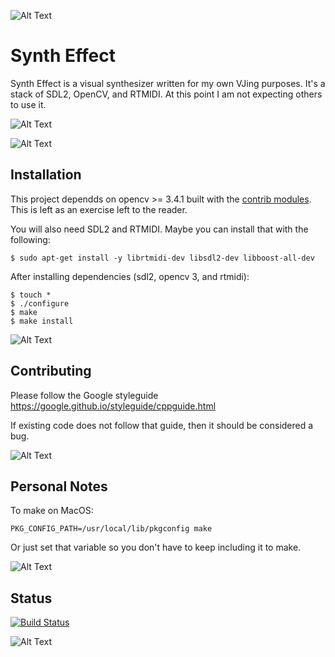 ![Alt Text](http://www.capriogroup.com/WebStuff/Images/Borders/Animated-Border-WelcomeOnClassyMarquee.gif)

# Synth Effect

Synth Effect is a visual synthesizer written for my own VJing purposes. It's a stack of SDL2, OpenCV, and RTMIDI.
At this point I am not expecting others to use it.

![Alt Text](https://cdn.business2community.com/wp-content/uploads/2016/04/image.gif.gif)

![Alt Text](http://www.capriogroup.com/WebStuff/Images/Borders/Animated-Border-Fire.gif)
## Installation

This project dependds on opencv >= 3.4.1 built with the [contrib modules](https://github.com/opencv/opencv_contrib). This is left as an exercise left to the reader.

You will also need SDL2 and RTMIDI. Maybe you can install that with the following:

```
$ sudo apt-get install -y librtmidi-dev libsdl2-dev libboost-all-dev
```

After installing dependencies (sdl2, opencv 3, and rtmidi):

```
$ touch *
$ ./configure
$ make 
$ make install
```

![Alt Text](http://www.capriogroup.com/WebStuff/Images/Borders/Animated-Border-Fire.gif)
## Contributing

Please follow the Google styleguide https://google.github.io/styleguide/cppguide.html

If existing code does not follow that guide, then it should be considered a bug.

![Alt Text](http://www.capriogroup.com/WebStuff/Images/Borders/Animated-Border-Fire.gif)
## Personal Notes

To make on MacOS:

```
PKG_CONFIG_PATH=/usr/local/lib/pkgconfig make
```

Or just set that variable so you don't have to keep including it to make.

![Alt Text](http://www.capriogroup.com/WebStuff/Images/Borders/Animated-Border-Fire.gif)
## Status
[![Build Status](https://travis-ci.org/chao-mu/syntheffect.png)](https://travis-ci.org/chao-mu/syntheffect)

![Alt Text](http://www.capriogroup.com/WebStuff/Images/Borders/Animated-Border-GreenLineInBlack.gif)
